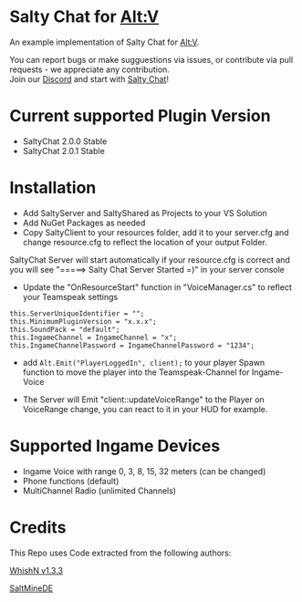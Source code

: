 # Salty Chat for [Alt:V](https://https://altv.mp/)

An example implementation of Salty Chat for [Alt:V](https://https://altv.mp/).

You can report bugs or make sugguestions via issues, or contribute via pull requests - we appreciate any contribution.  
Join our [Discord](https://discord.gg/MBCnqSf) and start with [Salty Chat](https://www.saltmine.de/)!

# Current supported Plugin Version
- SaltyChat 2.0.0 Stable
- SaltyChat 2.0.1 Stable

# Installation

- Add SaltyServer and SaltyShared as Projects to your VS Solution
- Add NuGet Packages as needed
- Copy SaltyClient to your resources folder, add it to your server.cfg and change resource.cfg to reflect the location of your output Folder.

SaltyChat Server will start automatically if your resource.cfg is correct and you will see "=====> Salty Chat Server Started =)" in your server console
 
- Update the "OnResourceStart" function in "VoiceManager.cs" to reflect your Teamspeak settings
 
 ```
this.ServerUniqueIdentifier = "";
this.MinimumPluginVersion = "x.x.x";
this.SoundPack = "default";
this.IngameChannel = IngameChannel = "x";
this.IngameChannelPassword = IngameChannelPassword = "1234";
 ```
 
- add ```Alt.Emit("PlayerLoggedIn", client);``` to your player Spawn function to move the player into the Teamspeak-Channel for Ingame-Voice
 
- The Server will Emit "client::updateVoiceRange" to the Player on VoiceRange change, you can react to it in your HUD for example.

# Supported Ingame Devices

- Ingame Voice with range 0, 3, 8, 15, 32 meters (can be changed)
- Phone functions (default)
- MultiChannel Radio (unlimited Channels)

# Credits
This Repo uses Code extracted from the following authors:

[WhishN v1.3.3](https://github.com/WhishN/)

[SaltMineDE](https://github.com/saltminede)

